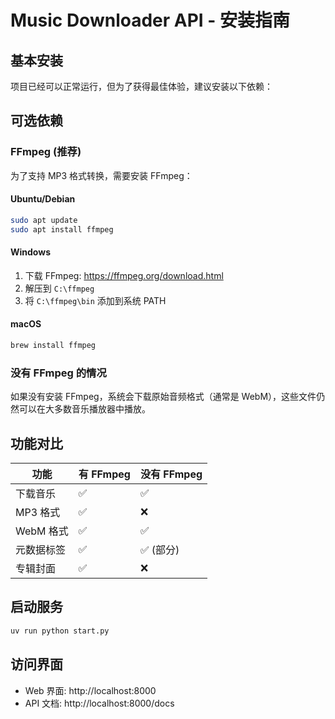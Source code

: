 # Music Downloader API - 安装指南

## 基本安装

项目已经可以正常运行，但为了获得最佳体验，建议安装以下依赖：

## 可选依赖

### FFmpeg (推荐)

为了支持 MP3 格式转换，需要安装 FFmpeg：

#### Ubuntu/Debian
```bash
sudo apt update
sudo apt install ffmpeg
```

#### Windows
1. 下载 FFmpeg: https://ffmpeg.org/download.html
2. 解压到 `C:\ffmpeg`
3. 将 `C:\ffmpeg\bin` 添加到系统 PATH

#### macOS
```bash
brew install ffmpeg
```

### 没有 FFmpeg 的情况

如果没有安装 FFmpeg，系统会下载原始音频格式（通常是 WebM），这些文件仍然可以在大多数音乐播放器中播放。

## 功能对比

| 功能 | 有 FFmpeg | 没有 FFmpeg |
|------|----------|------------|
| 下载音乐 | ✅ | ✅ |
| MP3 格式 | ✅ | ❌ |
| WebM 格式 | ✅ | ✅ |
| 元数据标签 | ✅ | ✅ (部分) |
| 专辑封面 | ✅ | ❌ |

## 启动服务

```bash
uv run python start.py
```

## 访问界面

- Web 界面: http://localhost:8000
- API 文档: http://localhost:8000/docs